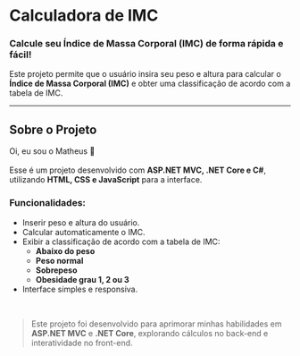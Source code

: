 # Calculadora de IMC  

### Calcule seu Índice de Massa Corporal (IMC) de forma rápida e fácil!  

Este projeto permite que o usuário insira seu peso e altura para calcular o **Índice de Massa Corporal (IMC)** e obter uma classificação de acordo com a tabela de IMC.  

<hr>  

## Sobre o Projeto  
Oi, eu sou o Matheus 👋<br>  
Esse é um projeto desenvolvido com **ASP.NET MVC, .NET Core e C#**, utilizando **HTML, CSS e JavaScript** para a interface.  

### Funcionalidades:  
- Inserir peso e altura do usuário.  
- Calcular automaticamente o IMC.  
- Exibir a classificação de acordo com a tabela de IMC:  
  - **Abaixo do peso**  
  - **Peso normal**  
  - **Sobrepeso**  
  - **Obesidade grau 1, 2 ou 3**  
- Interface simples e responsiva.  

<br>  

> Este projeto foi desenvolvido para aprimorar minhas habilidades em **ASP.NET MVC** e **.NET Core**, explorando cálculos no back-end e interatividade no front-end.  
